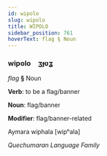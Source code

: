 ```yaml
---
id: wipolo
slug: wipolo
title: WİPOLO
sidebar_position: 761
hoverText: flag § Noun
---
```


### wipolo&emsp;<span kind="abugida">ʒɟʋʓ</span>

*flag* **§** Noun

**Verb**: to be a flag/banner

**Noun**: flag/banner

**Modifier**: flag/banner-related

Aymara wiphala [wipʰala]

*Quechumaran Language Family*